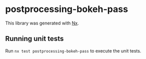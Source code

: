 # postprocessing-bokeh-pass

This library was generated with [Nx](https://nx.dev).

## Running unit tests

Run `nx test postprocessing-bokeh-pass` to execute the unit tests.

